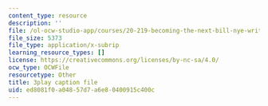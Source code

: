 ```yaml
---
content_type: resource
description: ''
file: /ol-ocw-studio-app/courses/20-219-becoming-the-next-bill-nye-writing-and-hosting-the-educational-show-january-iap-2015/ed8081f0a04857d7a6e80400915c400c_csmoWTVA1GU.vtt
file_size: 5373
file_type: application/x-subrip
learning_resource_types: []
license: https://creativecommons.org/licenses/by-nc-sa/4.0/
ocw_type: OCWFile
resourcetype: Other
title: 3play caption file
uid: ed8081f0-a048-57d7-a6e8-0400915c400c
---
```

